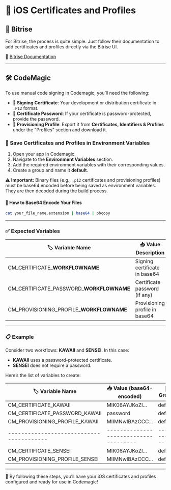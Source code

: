 
# 📱 iOS Certificates and Profiles

## 🍏 Bitrise

For Bitrise, the process is quite simple. Just follow their documentation to add certificates and profiles directly via the Bitrise UI.

🔗 [Bitrise Documentation](https://devcenter.bitrise.io/en/code-signing/ios-code-signing/managing-ios-code-signing-files---automatic-provisioning.html#:~:text=To%20use%20this%20feature%2C%20you,automatically%20managing%20code%20signing%20assets.)

---

## 🛠️ CodeMagic

To use manual code signing in Codemagic, you’ll need the following:

- **🔐 Signing Certificate**: Your development or distribution certificate in `.P12` format.
- **🔑 Certificate Password**: If your certificate is password-protected, provide the password.
- **📄 Provisioning Profile**: Export it from **Certificates, Identifiers & Profiles** under the "Profiles" section and download it.

### 💾 Save Certificates and Profiles in Environment Variables

1. Open your app in Codemagic.
2. Navigate to the **Environment Variables** section.
3. Add the required environment variables with their corresponding values.
4. Create a group and name it **default**.

⚠️ **Important:** Binary files (e.g., `.p12` certificates and provisioning profiles) must be base64 encoded before being saved as environment variables. They are then decoded during the build process.

#### 🔄 How to Base64 Encode Your Files
```bash
cat your_file_name.extension | base64 | pbcopy
```

---

### ✅ Expected Variables

| 🏷️ Variable Name                               | 📥 Value Description               | 📂 Group   |
|------------------------------------------------|-------------------------------------|------------|
| CM_CERTIFICATE_**WORKFLOWNAME**                | Signing certificate in base64      | default    |
| CM_CERTIFICATE_PASSWORD_**WORKFLOWNAME**       | Certificate password (if any)      | default    |
| CM_PROVISIONING_PROFILE_**WORKFLOWNAME**       | Provisioning profile in base64     | default    |

---

### 📋 Example

Consider two workflows: **KAWAII** and **SENSEI**. In this case:
- **KAWAII** uses a password-protected certificate.
- **SENSEI** does not require a password.

Here’s the list of variables to create:

| 🏷️ Variable Name                        | 📥 Value (base64-encoded)          | 📂 Group   |
|----------------------------------------|-------------------------------------|------------|
| CM_CERTIFICATE_KAWAII                  | MIK06AYJKoZI...                    | default    |
| CM_CERTIFICATE_PASSWORD_KAWAII         | password                           | default    |
| CM_PROVISIONING_PROFILE_KAWAII         | MIIMNwIBAzCCC...                   | default    |
|----------------------------------------|-------------------------------------|------------|
| CM_CERTIFICATE_SENSEI                  | MIK06AYJKoZI...                    | default    |
| CM_PROVISIONING_PROFILE_SENSEI         | MIIMNwIBAzCCC...                   | default    |

---

🎉 By following these steps, you’ll have your iOS certificates and profiles configured and ready for use in Codemagic!
